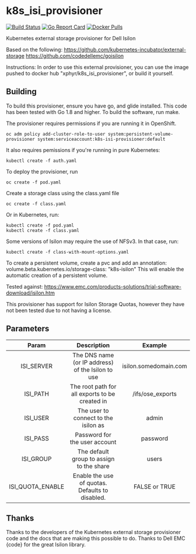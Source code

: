 # k8s_isi_provisioner
[![Build Status](https://travis-ci.org/xphyr/k8s_isi_provisioner.svg?branch=master)](https://travis-ci.org/xphyr/k8s_isi_provisioner.svg?branch=master)
[![Go Report Card](https://goreportcard.com/badge/github.com/xphyr/k8s_isi_provisioner)](https://goreportcard.com/report/github.com/xphyr/k8s_isi_provisioner)
[![Docker Pulls](https://img.shields.io/docker/pulls/xphyr/k8s_isi_provisioner.svg)](https://hub.docker.com/r/xphyr/k8s_isi_provisioner/)

Kubernetes external storage provisioner for Dell Isilon

Based on the following:
https://github.com/kubernetes-incubator/external-storage
https://github.com/codedellemc/goisilon

Instructions:
In order to use this external provisioner, you can use the image pushed to docker hub "xphyr/k8s\_isi\_provisioner", or build it yourself.

Building
--------
To build this provisioner, ensure you have go, and glide installed.  This code has been tested with Go 1.8 and higher.
To build the software, run make.

The provisioner requires permissions if you are running it in OpenShift.
```
oc adm policy add-cluster-role-to-user system:persistent-volume-provisioner system:serviceaccount:k8s-isi-provisioner:default
```
It also requires pemissions if you're running in pure Kubernetes:
```
kubectl create -f auth.yaml
```

To deploy the provisioner, run
```
oc create -f pod.yaml
```
Create a storage class using the class.yaml file
```
oc create -f class.yaml
```

Or in Kubernetes, run:
```
kubectl create -f pod.yaml
kubectl create -f class.yaml
```

Some versions of Isilon may require the use of NFSv3. In that case, run:
```
kubectl create -f class-with-mount-options.yaml
```


To create a persistent volume, create a pvc and add an annotation:
volume.beta.kubernetes.io/storage-class: "k8s-isilon"
This will enable the automatic creation of a persistent volume.

Tested against: 
https://www.emc.com/products-solutions/trial-software-download/isilon.htm

This provisioner has support for Isilon Storage Quotas, however they have not been tested due to not having a license.

## Parameters
**Param**|**Description**|**Example**
:-----:|:-----:|:-----:
ISI\_SERVER|The DNS name (or IP address) of the Isilon to use | isilon.somedomain.com
ISI\_PATH|The root path for all exports to be created in| \/ifs\/ose\_exports 
ISI\_USER|The user to connect to the isilon as|admin
ISI\_PASS|Password for the user account|password
ISI\_GROUP|The default group to assign to the share|users
ISI\_QUOTA\_ENABLE|Enable the use of quotas.  Defaults to disabled. | FALSE or TRUE

## Thanks

Thanks to the developers of the Kubernetes external storage provisioner code and the docs that are making this possible to do.
Thanks to Dell EMC {code} for the great Isilon library.